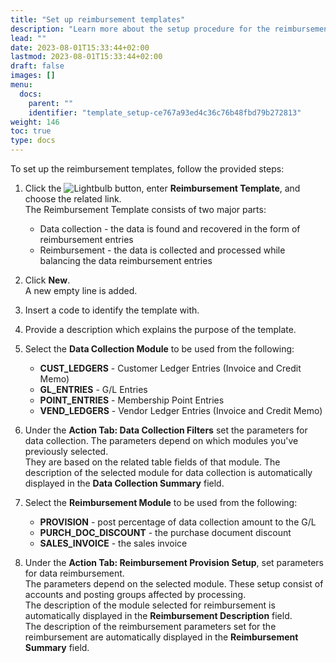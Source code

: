 ```yaml
---
title: "Set up reimbursement templates"
description: "Learn more about the setup procedure for the reimbursement templates."
lead: ""
date: 2023-08-01T15:33:44+02:00
lastmod: 2023-08-01T15:33:44+02:00
draft: false
images: []
menu:
  docs:
    parent: ""
    identifier: "template_setup-ce767a93ed4c36c76b48fbd79b272813"
weight: 146
toc: true
type: docs
---
```

To set up the reimbursement templates, follow the provided steps:


1. Click the ![Lightbulb](Lightbulb_icon.PNG) button, enter **Reimbursement Template**, and choose the related link.        
   The Reimbursement Template consists of two major parts:

   - Data collection - the data is found and recovered in the form of reimbursement entries
   - Reimbursement - the data is collected and processed while balancing the data reimbursement entries

2. Click **New**.   
   A new empty line is added.
3. Insert a code to identify the template with. 
4. Provide a description which explains the purpose of the template.
5. Select the **Data Collection Module** to be used from the following: 
   - **CUST_LEDGERS** - Customer Ledger Entries (Invoice and Credit Memo)
   - **GL_ENTRIES** - G/L Entries
   - **POINT_ENTRIES** - Membership Point Entries
   - **VEND_LEDGERS** - Vendor Ledger Entries (Invoice and Credit Memo)
6. Under the **Action Tab: Data Collection Filters** set the parameters for data collection. The parameters depend on which modules you've previously selected.    
   They are based on the related table fields of that module. The description of the selected module for data collection is automatically displayed in the **Data Collection Summary** field.
7. Select the **Reimbursement Module** to be used from the following:
   - **PROVISION** - post percentage of data collection amount to the G/L
   - **PURCH_DOC_DISCOUNT** - the purchase document discount
   - **SALES_INVOICE** - the sales invoice
8. Under the **Action Tab: Reimbursement Provision Setup**, set parameters for data reimbursement.    
   The parameters depend on the selected module. These setup consist of accounts and posting groups affected by processing.      
   The description of the module selected for reimbursement is automatically displayed in the **Reimbursement Description** field.      
   The description of the reimbursement parameters set for the reimbursement are automatically displayed in the **Reimbursement Summary** field.